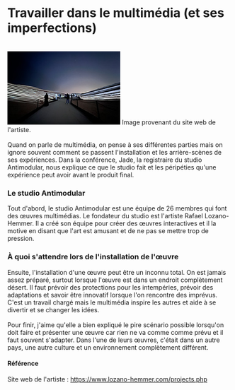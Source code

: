 # Travailler dans le multimédia (et ses imperfections)
<br>
<img src="media/oeuvre_rafael_loranzo-hemmer.jpg">
Image provenant du site web de l'artiste. <br>
<br>
Quand on parle de multimédia, on pense à ses différentes parties mais on ignore souvent comment se passent 
l'installation et les arrière-scènes de ses expériences. Dans la conférence, Jade, la registraire du studio
Antimodular, nous explique ce que le studio fait et les péripéties qu'une expérience peut avoir avant le 
produit final. <br>

### Le studio Antimodular
Tout d'abord, le studio Antimodular est une équipe de 26 membres qui font des œuvres multimédias. Le 
fondateur du studio est l'artiste Rafael Lozano-Hemmer. Il a créé son équipe pour créer des œuvres 
interactives et il la motive en disant que l'art est amusant et de ne pas se mettre trop de pression. <br>

### À quoi s'attendre lors de l'installation de l'œuvre
Ensuite, l'installation d'une œuvre peut être un inconnu total. On est jamais assez préparé, surtout 
lorsque l'œuvre est dans un endroit complètement désert. Il faut prévoir des protections pour les
intempéries, prévoir des adaptations et savoir être innovatif lorsque l'on rencontre des imprévus. 
C'est un travail chargé mais le multimédia inspire les autres et aide à se divertir et se changer les
idées.<br>
<br>
Pour finir, j'aime qu'elle a bien expliqué le pire scénario possible lorsqu'on doit faire et présenter
une œuvre car rien ne va comme comme prévu et il faut souvent s'adapter. Dans l'une de leurs œuvres, 
c'était dans un autre pays, une autre culture et un environnement complètement différent. 

#### Référence
Site web de l'artiste : 
https://www.lozano-hemmer.com/projects.php

